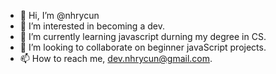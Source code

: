 - 👋 Hi, I’m @nhrycun
- 👀 I’m interested in becoming a dev.
- 🌱 I’m currently learning javascript durning my degree in CS.
- 💞️ I’m looking to collaborate on beginner javaScript projects.
- 📫 How to reach me, dev.nhrycun@gmail.com.

<!---
nhrycun/nhrycun is a ✨ special ✨ repository because its `README.md` (this file) appears on your GitHub profile.
You can click the Preview link to take a look at your changes.
--->
